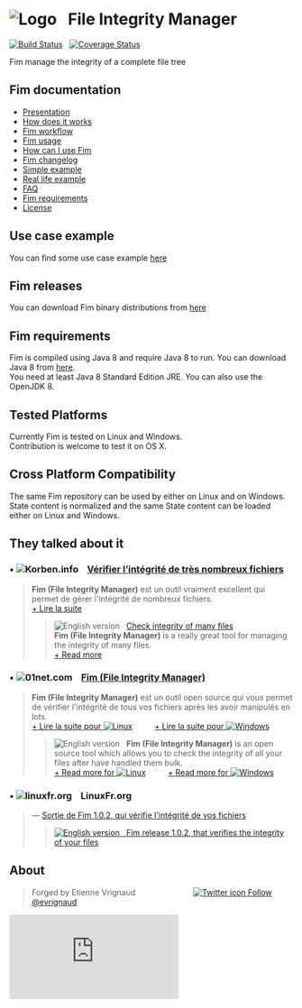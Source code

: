 # ![Logo](http://evrignaud.github.io/fim/images/icons/fim-96.png) &nbsp; File Integrity Manager

[![Build Status](https://travis-ci.org/evrignaud/fim.svg)](https://travis-ci.org/evrignaud/fim) &nbsp; [![Coverage Status](https://coveralls.io/repos/evrignaud/fim/badge.svg?branch=master&service=github)](https://coveralls.io/github/evrignaud/fim?branch=master)

Fim manage the integrity of a complete file tree

## Fim documentation

  * [Presentation](http://evrignaud.github.io/fim/#_fim_file_integrity_manager)
  * [How does it works](http://evrignaud.github.io/fim/#_how_does_it_works)
  * [Fim workflow](http://evrignaud.github.io/fim/#_fim_workflow)
  * [Fim usage](http://evrignaud.github.io/fim/#_fim_usage)
  * [How can I use Fim](http://evrignaud.github.io/fim/#_how_can_i_use_fim)
  * [Fim changelog](http://evrignaud.github.io/fim/#_fim_changelog)
  * [Simple example](http://evrignaud.github.io/fim/#_simple_example)
  * [Real life example](http://evrignaud.github.io/fim/#_real_life_example)
  * [FAQ](http://evrignaud.github.io/fim/#_faq)
  * [Fim requirements](http://evrignaud.github.io/fim/#_fim_requirements)
  * [License](http://evrignaud.github.io/fim/LICENSE.html)

## Use case example

You can find some use case example [here](http://evrignaud.github.io/fim/#_use_case_example)

## Fim releases

You can download Fim binary distributions from [here](https://github.com/evrignaud/fim/releases/latest)

## Fim requirements

Fim is compiled using Java 8 and require Java 8 to run. You can download Java 8 from [here](http://www.oracle.com/technetwork/java/javase/downloads/index.html).<br/>
You need at least Java 8 Standard Edition JRE. You can also use the OpenJDK 8.

## Tested Platforms

Currently Fim is tested on Linux and Windows.<br/>
Contribution is welcome to test it on OS X.

## Cross Platform Compatibility

The same Fim repository can be used by either on Linux and on Windows.<br/>
State content is normalized and the same State content can be loaded either on Linux and Windows.

## They talked about it

### &bull; ![Korben.info](http://evrignaud.github.io/fim/images/icons/korben.info.png) &nbsp;&nbsp; [Vérifier l’intégrité de très nombreux fichiers](http://korben.info/verifier-lintegrite-de-tres-nombreux-fichiers.html)

> **Fim (File Integrity Manager)** est un outil vraiment excellent qui permet de gérer l'intégrité de nombreux fichiers.<br/>
> [+ Lire la suite](http://korben.info/verifier-lintegrite-de-tres-nombreux-fichiers.html)
>
>> ![English version](http://evrignaud.github.io/fim/images/english.png) &nbsp; [Check integrity of many files](http://translate.google.com/translate?hl=en&sl=fr&tl=en&u=http%3A%2F%2Fkorben.info%2Fverifier-lintegrite-de-tres-nombreux-fichiers.html)<br/>
>> **Fim (File Integrity Manager)** is a really great tool for managing the integrity of many files.<br/>
>> [+ Read more](http://translate.google.com/translate?hl=en&sl=fr&tl=en&u=http%3A%2F%2Fkorben.info%2Fverifier-lintegrite-de-tres-nombreux-fichiers.html)

### &bull; ![01net.com](http://evrignaud.github.io/fim/images/icons/01net.com.png) &nbsp;&nbsp; [Fim (File Integrity Manager)](http://www.01net.com/telecharger/linux/Utilitaires/fiches/132315.html)

> **Fim (File Integrity Manager)** est un outil open source qui vous permet de vérifier l'intégrité de tous vos fichiers après les avoir manipulés en lots.<br/>
> [+ Lire la suite pour ![Linux](http://evrignaud.github.io/fim/images/icons/linux.png)](http://www.01net.com/telecharger/linux/Utilitaires/fiches/132315.html) &nbsp;&nbsp;&nbsp;&nbsp;&nbsp;&nbsp;&nbsp;&nbsp; [+ Lire la suite pour ![Windows](http://evrignaud.github.io/fim/images/icons/windows.png)](http://www.01net.com/telecharger/windows/Utilitaire/manipulation_de_fichier/fiches/132314.html)<br/>
>
>> ![English version](http://evrignaud.github.io/fim/images/english.png) &nbsp; **Fim (File Integrity Manager)** is an open source tool which allows you to check the integrity of all your files after have handled them bulk.<br/>
>> [+ Read more for ![Linux](http://evrignaud.github.io/fim/images/icons/linux.png)](http://translate.google.com/translate?hl=en&sl=fr&tl=en&u=http%3A%2F%2Fwww.01net.com%2Ftelecharger%2Flinux%2FUtilitaires%2Ffiches%2F132315.html) &nbsp;&nbsp;&nbsp;&nbsp;&nbsp;&nbsp;&nbsp;&nbsp; [+ Read more for ![Windows](http://evrignaud.github.io/fim/images/icons/windows.png)](http://translate.google.com/translate?hl=en&sl=fr&tl=en&u=http%3A%2F%2Fwww.01net.com%2Ftelecharger%2Fwindows%2FUtilitaire%2Fmanipulation_de_fichier%2Ffiches%2F132314.html)

### &bull; ![linuxfr.org](http://evrignaud.github.io/fim/images/icons/linuxfr.org.png) &nbsp;&nbsp; LinuxFr.org

> &mdash; [Sortie de Fim 1.0.2, qui vérifie l'intégrité de vos fichiers](https://linuxfr.org/news/sortie-de-fim-1-0-2-qui-verifie-l-integrite-de-vos-fichiers)
>> [![English version](http://evrignaud.github.io/fim/images/english.png) &nbsp; Fim release 1.0.2, that verifies the integrity of your files](http://translate.google.com/translate?hl=en&sl=fr&tl=en&u=http%3A%2F%2Flinuxfr.org%2Fnews%2Fsortie-de-fim-1-0-2-qui-verifie-l-integrite-de-vos-fichiers)


## About

> Forged by Etienne Vrignaud &nbsp;&nbsp;&nbsp;&nbsp;&nbsp;&nbsp;&nbsp;&nbsp;&nbsp;&nbsp;&nbsp;&nbsp;&nbsp;&nbsp;&nbsp;&nbsp;&nbsp;&nbsp;&nbsp;&nbsp;&nbsp;&nbsp;&nbsp;&nbsp; [![Twitter icon](http://evrignaud.github.io/fim/images/icons/twitter.png) Follow @evrignaud](https://twitter.com/evrignaud)


![Analytics](https://ga-beacon.appspot.com/UA-65759837-1/fim/README.md?pixel)
